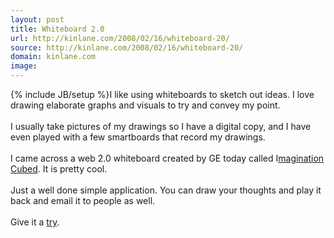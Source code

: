 ```yaml
---
layout: post
title: Whiteboard 2.0
url: http://kinlane.com/2008/02/16/whiteboard-20/
source: http://kinlane.com/2008/02/16/whiteboard-20/
domain: kinlane.com
image: 
---
```

{% include JB/setup %}I like using whiteboards to sketch out ideas. I love drawing elaborate graphs and visuals to try and convey my point.<br />
<br />
I usually take pictures of my drawings so I have a digital copy, and I have even played with a few smartboards that record my drawings.<br />
<br />
I came across a web 2.0 whiteboard created by GE today called I<a href="http://imagination3.com/">magination Cubed</a>. It is pretty cool.<br />
<br />
Just a well done simple application. You can draw your thoughts and play it back and email it to people as well.<br />
<br />
Give it a <a href="http://imagination3.com/">try</a>.